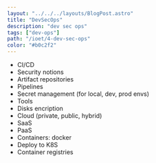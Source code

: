 ```yaml
---
layout: "../../../layouts/BlogPost.astro"
title: "DevSecOps"
description: "dev sec ops"
tags: ["dev-ops"]
path: "/ioet/4-dev-sec-ops"
color: "#b0c2f2"
---
```


- CI/CD
- Security notions
- Artifact repositories
- Pipelines
- Secret management (for local, dev, prod envs)
- Tools
- Disks encription
- Cloud (private, public, hybrid)
- SaaS
- PaaS
- Containers: docker
- Deploy to K8S
- Container registries
